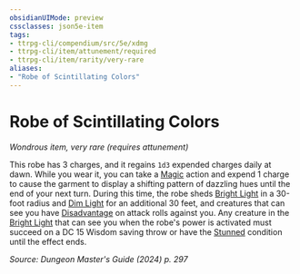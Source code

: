```yaml
---
obsidianUIMode: preview
cssclasses: json5e-item
tags:
- ttrpg-cli/compendium/src/5e/xdmg
- ttrpg-cli/item/attunement/required
- ttrpg-cli/item/rarity/very-rare
aliases: 
- "Robe of Scintillating Colors"
---
```

# Robe of Scintillating Colors
*Wondrous item, very rare (requires attunement)*  



This robe has 3 charges, and it regains `1d3` expended charges daily at dawn. While you wear it, you can take a [Magic](Misc%20Files/CLI/rules/actions.md#Magic) action and expend 1 charge to cause the garment to display a shifting pattern of dazzling hues until the end of your next turn. During this time, the robe sheds [Bright Light](Misc%20Files/CLI/rules/variant-rules/bright-light-xphb.md) in a 30-foot radius and [Dim Light](Misc%20Files/CLI/rules/variant-rules/dim-light-xphb.md) for an additional 30 feet, and creatures that can see you have [Disadvantage](Misc%20Files/CLI/rules/variant-rules/disadvantage-xphb.md) on attack rolls against you. Any creature in the [Bright Light](Misc%20Files/CLI/rules/variant-rules/bright-light-xphb.md) that can see you when the robe's power is activated must succeed on a DC 15 Wisdom saving throw or have the [Stunned](Misc%20Files/CLI/rules/conditions.md#Stunned) condition until the effect ends.

*Source: Dungeon Master's Guide (2024) p. 297*